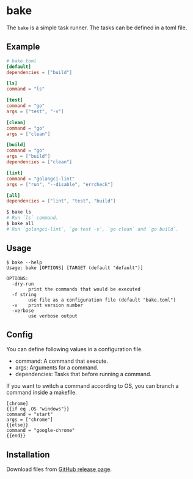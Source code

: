 # bake

The `bake` is a simple task runner. The tasks can be defined in a toml file.

## Example

```toml
# bake.toml
[default]
dependencies = ["build"]

[ls]
command = "ls"

[test]
command = "go"
args = ["test", "-v"]

[clean]
command = "go"
args = ["clean"]

[build]
command = "go"
args = ["build"]
dependencies = ["clean"]

[lint]
command = "golangci-lint"
args = ["run", "--disable", "errcheck"]

[all]
dependencies = ["lint", "test", "build"]
```

```bash
$ bake ls
# Run `ls` command.
$ bake all
# Run `golangci-lint`, `go test -v`, `go clean` and `go build`.
```

## Usage

```
$ bake --help
Usage: bake [OPTIONS] [TARGET (default "default")]

OPTIONS:
  -dry-run
    	print the commands that would be executed
  -f string
    	use file as a configuration file (default "bake.toml")
  -v	print version number
  -verbose
    	use verbose output
```

## Config

You can define following values in a configuration file.

* command: A command that execute.
* args: Arguments for a command.
* dependencies: Tasks that before running a command.

If you want to switch a command according to OS, you can branch a command inside a makefile.

```
[chrome]
{{if eq .OS "windows"}}
command = "start"
args = ["chrome"]
{{else}}
command = "google-chrome"
{{end}}
```

## Installation

Download files from [GitHub release page](https://github.com/y-yagi/bake/releases).
